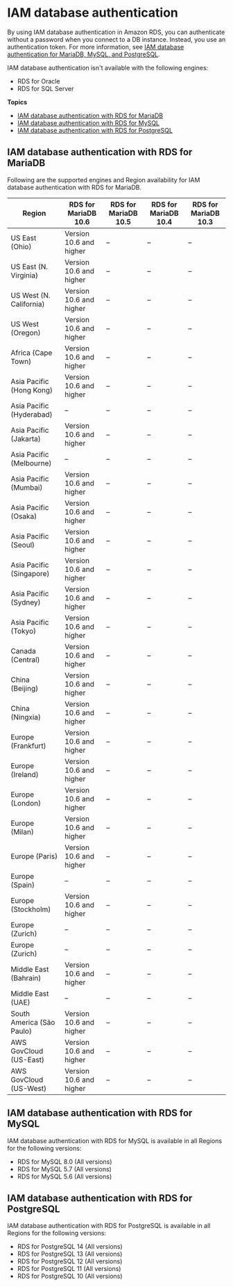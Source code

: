 # IAM database authentication<a name="Concepts.RDS_Fea_Regions_DB-eng.Feature.IamDatabaseAuthentication"></a>

By using IAM database authentication in Amazon RDS, you can authenticate without a password when you connect to a DB instance\. Instead, you use an authentication token\. For more information, see [IAM database authentication for MariaDB, MySQL, and PostgreSQL](UsingWithRDS.IAMDBAuth.md)\. 

IAM database authentication isn't available with the following engines:
+ RDS for Oracle
+ RDS for SQL Server

**Topics**
+ [IAM database authentication with RDS for MariaDB](#Concepts.RDS_Fea_Regions_DB-eng.Feature.IamDatabaseAuthentication.mdb)
+ [IAM database authentication with RDS for MySQL](#Concepts.RDS_Fea_Regions_DB-eng.Feature.IamDatabaseAuthentication.my)
+ [IAM database authentication with RDS for PostgreSQL](#Concepts.RDS_Fea_Regions_DB-eng.Feature.IamDatabaseAuthentication.pg)

## IAM database authentication with RDS for MariaDB<a name="Concepts.RDS_Fea_Regions_DB-eng.Feature.IamDatabaseAuthentication.mdb"></a>

Following are the supported engines and Region availability for IAM database authentication with RDS for MariaDB\.


| Region | RDS for MariaDB 10\.6 | RDS for MariaDB 10\.5 | RDS for MariaDB 10\.4 | RDS for MariaDB 10\.3 | 
| --- | --- | --- | --- | --- | 
| US East \(Ohio\) | Version 10\.6 and higher | – | – | – | 
| US East \(N\. Virginia\) | Version 10\.6 and higher | – | – | – | 
| US West \(N\. California\) | Version 10\.6 and higher | – | – | – | 
| US West \(Oregon\) | Version 10\.6 and higher | – | – | – | 
| Africa \(Cape Town\) | Version 10\.6 and higher | – | – | – | 
| Asia Pacific \(Hong Kong\) | Version 10\.6 and higher | – | – | – | 
| Asia Pacific \(Hyderabad\) | – | – | – | – | 
| Asia Pacific \(Jakarta\) | Version 10\.6 and higher | – | – | – | 
| Asia Pacific \(Melbourne\) | – | – | – | – | 
| Asia Pacific \(Mumbai\) | Version 10\.6 and higher | – | – | – | 
| Asia Pacific \(Osaka\) | Version 10\.6 and higher | – | – | – | 
| Asia Pacific \(Seoul\) | Version 10\.6 and higher | – | – | – | 
| Asia Pacific \(Singapore\) | Version 10\.6 and higher | – | – | – | 
| Asia Pacific \(Sydney\) | Version 10\.6 and higher | – | – | – | 
| Asia Pacific \(Tokyo\) | Version 10\.6 and higher | – | – | – | 
| Canada \(Central\) | Version 10\.6 and higher | – | – | – | 
| China \(Beijing\) | Version 10\.6 and higher | – | – | – | 
| China \(Ningxia\) | Version 10\.6 and higher | – | – | – | 
| Europe \(Frankfurt\) | Version 10\.6 and higher | – | – | – | 
| Europe \(Ireland\) | Version 10\.6 and higher | – | – | – | 
| Europe \(London\) | Version 10\.6 and higher | – | – | – | 
| Europe \(Milan\) | Version 10\.6 and higher | – | – | – | 
| Europe \(Paris\) | Version 10\.6 and higher | – | – | – | 
| Europe \(Spain\) | – | – | – | – | 
| Europe \(Stockholm\) | Version 10\.6 and higher | – | – | – | 
| Europe \(Zurich\) | – | – | – | – | 
| Europe \(Zurich\) | – | – | – | – | 
| Middle East \(Bahrain\) | Version 10\.6 and higher | – | – | – | 
| Middle East \(UAE\) | – | – | – | – | 
| South America \(São Paulo\) | Version 10\.6 and higher | – | – | – | 
| AWS GovCloud \(US\-East\) | Version 10\.6 and higher | – | – | – | 
| AWS GovCloud \(US\-West\) | Version 10\.6 and higher | – | – | – | 

## IAM database authentication with RDS for MySQL<a name="Concepts.RDS_Fea_Regions_DB-eng.Feature.IamDatabaseAuthentication.my"></a>

IAM database authentication with RDS for MySQL is available in all Regions for the following versions:
+ RDS for MySQL 8\.0 \(All versions\)
+ RDS for MySQL 5\.7 \(All versions\)
+ RDS for MySQL 5\.6 \(All versions\)

## IAM database authentication with RDS for PostgreSQL<a name="Concepts.RDS_Fea_Regions_DB-eng.Feature.IamDatabaseAuthentication.pg"></a>

IAM database authentication with RDS for PostgreSQL is available in all Regions for the following versions:
+ RDS for PostgreSQL 14 \(All versions\)
+ RDS for PostgreSQL 13 \(All versions\)
+ RDS for PostgreSQL 12 \(All versions\)
+ RDS for PostgreSQL 11 \(All versions\)
+ RDS for PostgreSQL 10 \(All versions\)